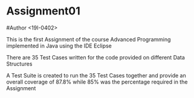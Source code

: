 # Assignment01

#Author
  <Muhammad Usman Malik>
  <19I-0402>
  <CS-F>
  
This is the first Assignment of the course Advanced Programming implemented in Java using the IDE Eclipse

There are 35 Test Cases written for the code provided on different Data Structures

A Test Suite is created to run the 35 Test Cases together and provide an overall coverage of 87.8% while 85% was the percentage required in the Assignment
